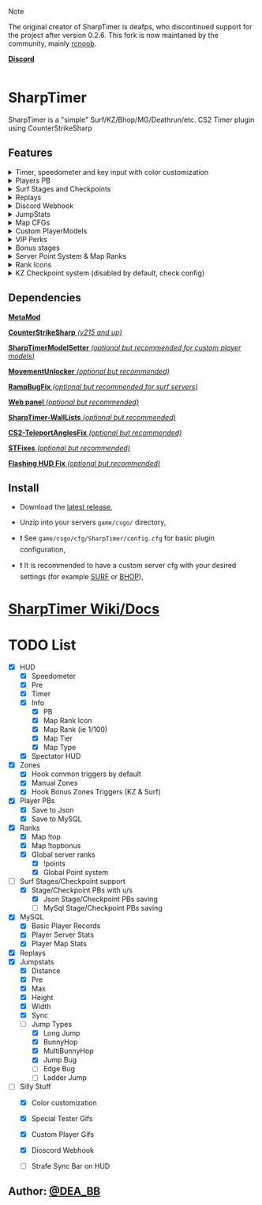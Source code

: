 > [!NOTE]
> The original creator of SharpTimer is deafps, who discontinued support for the project after version 0.2.6. This fork is now maintaned by the community, mainly [rcnoob](https://github.com/rcnoob).



[**Discord**](https://discord.com/invite/SmQXeyMcny)

<div align="center">
  <img src="https://files.catbox.moe/qvawnf.png" alt="" style="margin: 0;">
</div>


# SharpTimer
SharpTimer is a "simple" Surf/KZ/Bhop/MG/Deathrun/etc. CS2 Timer plugin using CounterStrikeSharp<br>


## Features
<details> 
  <summary>Timer, speedometer and key input with color customization</summary>
   <img src="https://i.imgur.com/TxAwgbC.png">
</details>

<details> 
  <summary>Players PB</summary>
  <img src="https://i.imgur.com/9HGOhRR.png">
</details>

<details> 
  <summary>Surf Stages and Checkpoints</summary>
  <img src="https://i.imgur.com/xL2y6vs.png">
</details>

<details> 
  <summary>Replays</summary>
</details>

<details> 
  <summary>Discord Webhook</summary>
</details>

<details> 
  <summary>JumpStats</summary>
</details>

<details> 
  <summary>Map CFGs</summary>
</details>

<details> 
  <summary>Custom PlayerModels</summary>
</details>

<details> 
  <summary>VIP Perks</summary>
</details>

<details> 
    <summary>Bonus stages</summary>
  <img src="https://i.imgur.com/NURlZBK.png">
</details>

<details> 
  <summary>Server Point System & Map Ranks</summary>
</details>

<details> 
  <summary>Rank Icons</summary>
  <img src="https://i.imgur.com/7vSKeCv.png">
</details>

<details> 
  <summary>KZ Checkpoint system (disabled by default, check config)</summary>
   <img src="https://i.imgur.com/USX5i8C.png"><br>
   <img src="https://i.imgur.com/kWiHOlz.png"><br>
   <img src="https://i.imgur.com/lXwXNN7.png"><br>
   <img src="https://i.imgur.com/nyn76Q4.png">
</details>

## Dependencies

[**MetaMod**](https://cs2.poggu.me/metamod/installation/)

[**CounterStrikeSharp** *(v215 and up)*](https://github.com/roflmuffin/CounterStrikeSharp/releases)

[**SharpTimerModelSetter** *(optional but recommended for custom player models)*](https://github.com/johandrevwyk/STCustomModels)

[**MovementUnlocker** *(optional but recommended)*](https://github.com/Source2ZE/MovementUnlocker)

[**RampBugFix** *(optional but recommended for surf servers)*](https://github.com/Interesting-exe/CS2Fixes-RampbugFix/)

[**Web panel** *(optional but recommended)*](https://github.com/Letaryat/sharptimer-web-panel)

[**SharpTimer-WallLists** *(optional but recommended)*](https://github.com/M-archand/SharpTimer-WallLists/tree/PointsList)

[**CS2-TeleportAnglesFix** *(optional but recommended)*](https://github.com/M-archand/CS2-TeleportAnglesFix)

[**STFixes** *(optional but recommended)*](https://github.com/rcnoob/STFixes)

[**Flashing HUD Fix** *(optional but recommended)*](https://gitlab.com/dea_bb/FlashingXMLHintFix)


## Install
* Download the [latest release](https://github.com/Letaryat/poor-sharptimer/releases),

* Unzip into your servers `game/csgo/` directory,

* :exclamation: See `game/csgo/cfg/SharpTimer/config.cfg` for basic plugin configuration,

* :exclamation: It is recommended to have a custom server cfg with your desired settings (for example [SURF](https://github.com/rcnoob/cs-cfg/blob/main/surf.cfg) or [BHOP](https://github.com/rcnoob/cs-cfg/blob/main/bhop.cfg)),

# [SharpTimer Wiki/Docs](https://github.com/Letaryat/poor-sharptimer/wiki)

# TODO List
- [x] HUD
  - [x] Speedometer
  - [x] Pre
  - [x] Timer
  - [x] Info
    - [x] PB
    - [x] Map Rank Icon
    - [x] Map Rank (ie 1/100)
    - [x] Map Tier
    - [x] Map Type
  - [x] Spectator HUD
- [x] Zones
  - [x] Hook common triggers by default
  - [x] Manual Zones
  - [x] Hook Bonus Zones Triggers (KZ & Surf) 
- [x] Player PBs
  - [x] Save to Json
  - [x] Save to MySQL
- [x] Ranks
  - [x] Map !top
  - [x] Map !topbonus
  - [x] Global server ranks
    - [x] !points
    - [x] Global Point system
- [ ] Surf Stages/Checkpoint support
  - [x] Stage/Checkpoint PBs with u/s
    - [x] Json Stage/Checkpoint PBs saving
    - [ ] MySql Stage/Checkpoint PBs saving
- [x] MySQL
	- [x] Basic Player Records
  - [x] Player Server Stats
  - [x] Player Map Stats
- [x] Replays
- [x] Jumpstats
  - [x] Distance
  - [x] Pre
  - [x] Max
  - [x] Height
  - [x] Width
  - [x] Sync
  - [ ] Jump Types
    - [x] Long Jump
    - [x] BunnyHop
    - [x] MultiBunnyHop
    - [x] Jump Bug
    - [ ] Edge Bug
    - [ ] Ladder Jump
- [ ] Silly Stuff
  - [x] Color customization
  - [x] Special Tester Gifs
  - [x] Custom Player Gifs
  - [x] Dioscord Webhook
  - [ ] Strafe Sync Bar on HUD


## Author: [@DEA_BB](https://twitter.com/dea_bb)
